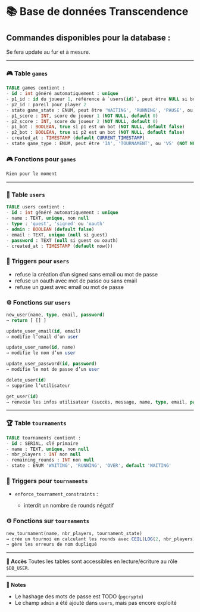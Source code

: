 # 📚 Base de données Transcendence

## Commandes disponibles pour la database :

Se fera update au fur et à mesure.

---

### 🎮 Table `games`

```sql
TABLE games contient :
- id : int généré automatiquement : unique
- p1_id : id du joueur 1, référence à `users(id)`, peut être NULL si bot ou user supprimé
- p2_id : pareil pour player 2
- state game_state : ENUM, peut être 'WAITING', 'RUNNING', 'PAUSE', ou 'OVER' (NOT NULL, default 'RUNNING')
- p1_score : INT, score du joueur 1 (NOT NULL, default 0)
- p2_score : INT, score du joueur 2 (NOT NULL, default 0)
- p1_bot : BOOLEAN, true si p1 est un bot (NOT NULL, default false)
- p2_bot : BOOLEAN, true si p2 est un bot (NOT NULL, default false)
- created_at : TIMESTAMP (default CURRENT_TIMESTAMP)
- state game_type : ENUM, peut être 'IA', 'TOURNAMENT', ou 'VS' (NOT NULL)
```

### 🎮 Fonctions pour `games`

```sql
Rien pour le moment
```

---

### 👤 Table `users`

```sql
TABLE users contient :
- id : int généré automatiquement : unique
- name : TEXT, unique, non null
- type : 'guest', 'signed' ou 'oauth'
- admin : BOOLEAN (default false)
- email : TEXT, unique (null si guest)
- password : TEXT (null si guest ou oauth)
- created_at : TIMESTAMP (default now())
```

### 🔁 Triggers pour `users`
  * refuse la création d’un signed sans email ou mot de passe
  * refuse un oauth avec mot de passe ou sans email
  * refuse un guest avec email ou mot de passe

### ⚙️ Fonctions sur `users`

```sql
new_user(name, type, email, password)
→ return [ [] ]

update_user_email(id, email)
→ modifie l’email d’un user

update_user_name(id, name)
→ modifie le nom d’un user

update_user_password(id, password)
→ modifie le mot de passe d’un user

delete_user(id)
→ supprime l’utilisateur

get_user(id)
→ renvoie les infos utilisateur (succès, message, name, type, email, password, created_at)
```

---

### 🏆 Table `tournaments`

```sql
TABLE tournaments contient :
- id : SERIAL, clé primaire
- name : TEXT, unique, non null
- nbr_players : INT non null
- remaining_rounds : INT non null
- state : ENUM 'WAITING', 'RUNNING', 'OVER', default 'WAITING'
```

### 🔁 Triggers pour `tournaments`

* `enforce_tournament_constraints` :

  * interdit un nombre de rounds négatif

### ⚙️ Fonctions sur `tournaments`

```sql
new_tournament(name, nbr_players, tournament_state)
→ crée un tournoi en calculant les rounds avec CEIL(LOG(2, nbr_players))
→ gère les erreurs de nom dupliqué
```

---

**🔐 Accès**
Toutes les tables sont accessibles en lecture/écriture au rôle `$DB_USER`.

---

**🧰 Notes**

* Le hashage des mots de passe est TODO (`pgcrypto`)
* Le champ `admin` a été ajouté dans `users`, mais pas encore exploité
